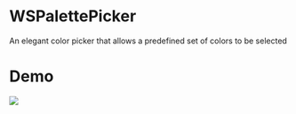 # WSPalettePicker
An elegant color picker that allows a predefined set of colors to be selected

# Demo
![](imgs/demo.gif)
